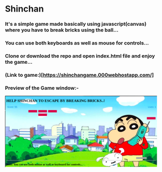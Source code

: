 # Shinchan

### It's a simple game made basically using javascript(canvas) where you have to break bricks using the ball...

### You can use both keyboards as well as mouse for controls...

### Clone or download the repo and open index.html file and enjoy the game...

### (Link to game:)[https://shinchangame.000webhostapp.com/]

### Preview of the Game window:-
![Shinchan](image.png)

